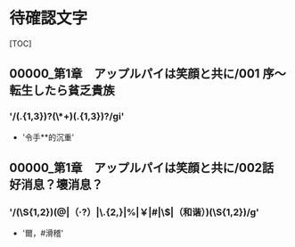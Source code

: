 # 待確認文字

[TOC]

## 00000_第1章　アップルパイは笑顔と共に/001 序～転生したら貧乏貴族

### '/(.{1,3})?(\\*+)(.{1,3})?/gi'

- '令手**的沉重'


## 00000_第1章　アップルパイは笑顔と共に/002話　好消息？壞消息？

### '/(\\S{1,2})(@|（·?）|\\.{2,}|%|￥|#|\\$|（和谐）)(\\S{1,2})/g'

- '爾，#滑稽'
